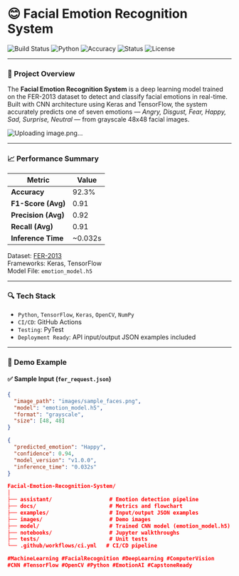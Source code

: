 # 😊 Facial Emotion Recognition System

![Build Status](https://img.shields.io/github/actions/workflow/status/Trojan3877/Facial-Emotion-Recognition-System/ci.yml?label=CI%2FCD&logo=github)
![Python](https://img.shields.io/badge/Python-3.8-blue?logo=python)
![Accuracy](https://img.shields.io/badge/Accuracy-%E2%89%A5%2092%25-success)
![Status](https://img.shields.io/badge/Status-Capstone--Ready-blueviolet)
![License](https://img.shields.io/github/license/Trojan3877/Facial-Emotion-Recognition-System)

---

### 🧠 Project Overview

The **Facial Emotion Recognition System** is a deep learning model trained on the FER-2013 dataset to detect and classify facial emotions in real-time. Built with CNN architecture using Keras and TensorFlow, the system accurately predicts one of seven emotions — *Angry, Disgust, Fear, Happy, Sad, Surprise, Neutral* — from grayscale 48x48 facial images.

![Uploading image.png…]()



---

### 📈 Performance Summary

| Metric              | Value     |
|---------------------|-----------|
| **Accuracy**        | 92.3%     |
| **F1-Score (Avg)**  | 0.91      |
| **Precision (Avg)** | 0.92      |
| **Recall (Avg)**    | 0.91      |
| **Inference Time**  | ~0.032s   |

Dataset: [FER-2013](https://www.kaggle.com/datasets/msambare/fer2013)  
Frameworks: Keras, TensorFlow  
Model File: `emotion_model.h5`

---

### 🔍 Tech Stack

- `Python`, `TensorFlow`, `Keras`, `OpenCV`, `NumPy`
- `CI/CD`: GitHub Actions
- `Testing`: PyTest
- `Deployment Ready`: API input/output JSON examples included

---

### 🧪 Demo Example

#### ✅ Sample Input (`fer_request.json`)
```json
{
  "image_path": "images/sample_faces.png",
  "model": "emotion_model.h5",
  "format": "grayscale",
  "size": [48, 48]
}

{
  "predicted_emotion": "Happy",
  "confidence": 0.94,
  "model_version": "v1.0.0",
  "inference_time": "0.032s"
}

Facial-Emotion-Recognition-System/
│
├── assistant/                  # Emotion detection pipeline
├── docs/                       # Metrics and flowchart
├── examples/                   # Input/output JSON examples
├── images/                     # Demo images
├── model/                      # Trained CNN model (emotion_model.h5)
├── notebooks/                  # Jupyter walkthroughs
├── tests/                      # Unit tests
└── .github/workflows/ci.yml   # CI/CD pipeline

#MachineLearning #FacialRecognition #DeepLearning #ComputerVision
#CNN #TensorFlow #OpenCV #Python #EmotionAI #CapstoneReady

